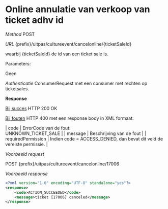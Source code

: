 ---
---

# Online annulatie van verkoop van ticket adhv id

_Method_
POST

_URL_
{prefix}/uitpas/cultureevent/cancelonline/{ticketSaleId}

waarbij {ticketSaleId} de id van een ticket sale is.

Parameters:

Geen

_Authenticatie_
ConsumerRequest met een consumer met rechten op ticketsales.

**Response**

<u>Bij succes</u>
HTTP 200 OK

<u>Bij fouten</u>
HTTP 400 met een response body in XML formaat:

| code | ErrorCode van de fout:<br>UNKNOWN_TICKET_SALE |
| message | Beschrijving van de fout |
| requiredPermission | Indien code = ACCESS_DENIED, dan bevat dit veld de vereiste permissie. |

_Voorbeeld request_

POST {prefix}/uitpas/cultureevent/cancelonline/17006

_Voorbeeld response_


~~~xml
<?xml version="1.0" encoding="UTF-8" standalone="yes"?>
<response>
    <code>ACTION_SUCCEEDED</code>
    <message>ticket [17006] canceled</message>
</response>
~~~
